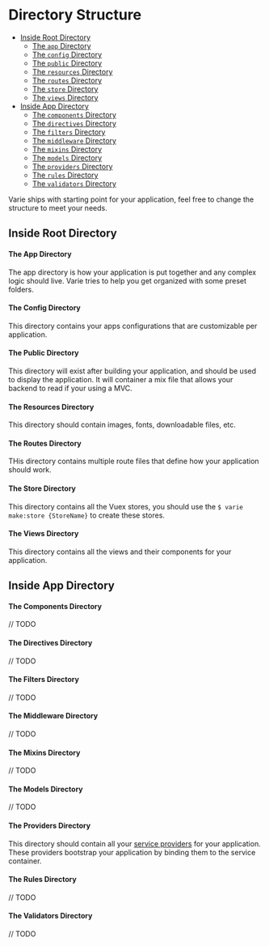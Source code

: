 # Directory Structure

- [Inside Root Directory](#inside-root-directory)
  - [The `app` Directory](#the-app-directory)
  - [The `config` Directory](#the-config-directory)
  - [The `public` Directory](#the-public-directory)
  - [The `resources` Directory](#the-resources-directory)
  - [The `routes` Directory](#the-routes-directory)
  - [The `store` Directory](#the-store-directory)
  - [The `views` Directory](#the-views-directory)
- [Inside App Directory](#inside-app-directory)
  - [The `components` Directory](#the-components-directory)
  - [The `directives` Directory](#the-directives-directory)
  - [The `filters` Directory](#the-filters-directory)
  - [The `middleware` Directory](#the-middleware-directory)
  - [The `mixins` Directory](#the-mixins-directory)
  - [The `models` Directory](#the-models-directory)
  - [The `providers` Directory](#the-providers-directory)
  - [The `rules` Directory](#the-rules-directory)
  - [The `validators` Directory](#the-validators-directory)

Varie ships with starting point for your application, feel free to change
the structure to meet your needs.

## Inside Root Directory

#### The App Directory

The app directory is how your application is put together and any complex logic should live. Varie tries to help you get organized with some preset folders.

#### The Config Directory

This directory contains your apps configurations that are customizable per application.

#### The Public Directory

This directory will exist after building your application, and should be used to display the application. It will container a mix file that allows your backend to read if your using a MVC.

#### The Resources Directory

This directory should contain images, fonts, downloadable files, etc.

#### The Routes Directory

THis directory contains multiple route files that define how your application should work.

#### The Store Directory

This directory contains all the Vuex stores, you should use the `$ varie make:store {StoreName}` to create these stores.

#### The Views Directory

This directory contains all the views and their components for your application.

## Inside App Directory

#### The Components Directory

// TODO

#### The Directives Directory

// TODO

#### The Filters Directory

// TODO

#### The Middleware Directory

// TODO

#### The Mixins Directory

// TODO

#### The Models Directory

// TODO

#### The Providers Directory

This directory should contain all your [service providers](/docs/{{version}}/service-providers) for your application. These providers bootstrap your application by binding them to the service container.

#### The Rules Directory

// TODO

#### The Validators Directory

// TODO

